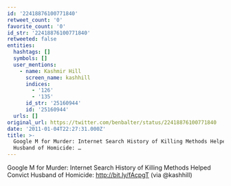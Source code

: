 ```yaml
---
id: '22418876100771840'
retweet_count: '0'
favorite_count: '0'
id_str: '22418876100771840'
retweeted: false
entities:
  hashtags: []
  symbols: []
  user_mentions:
    - name: Kashmir Hill
      screen_name: kashhill
      indices:
        - '126'
        - '135'
      id_str: '25160944'
      id: '25160944'
  urls: []
original_url: https://twitter.com/benbalter/status/22418876100771840
date: '2011-01-04T22:27:31.000Z'
title: >-
  Google M for Murder: Internet Search History of Killing Methods Helped Convict
  Husband of Homicide: …
---
```


Google M for Murder: Internet Search History of Killing Methods Helped Convict Husband of Homicide: http://bit.ly/fAcpgT (via @kashhill)